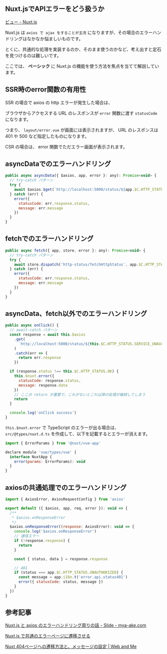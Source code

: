 ## Nuxt.jsでAPIエラーをどう扱うか

[ビュー - Nuxt.js](https://ja.nuxtjs.org/guide/views/#%E3%82%A8%E3%83%A9%E3%83%BC%E3%83%9A%E3%83%BC%E3%82%B8)

Nuxt.js は `axios で ajax をすることが主流` になりますが、その場合のエラーハンドリングはなかなか悩ましいものです。

とくに、共通的な処理を実装するのか、そのまま使うのかなど、考え出すと定石を見つけるのは難しいです。

ここでは、 **ベーシック** に Nuxt.js の機能を使う方法を焦点を当てて解説しています。

## SSR時のerror関数の有用性

SSR の場合で axios の http エラーが発生した場合は、

ブラウザからアクセスする URL のレスポンスが `error` 関数に渡す `statusCode` になります。

つまり、 `layout/error.vue` が画面には表示されますが、 URL のレスポンスは 401 や 500 など指定したものになります。

CSR の場合は、 error 関数でただエラー画面が表示されます。

## asyncDataでのエラーハンドリング

```javascript
public async asyncData({ $axios, app, error }: any): Promise<void> {
  // try-catch パターン
  try {
    await $axios.$get(`http://localhost:5000/status/${app.$C.HTTP_STATUS.OK}`)
  } catch (err) {
    error({
      statusCode: err.response.status,
      message: err.message
    })
  }
}
```

## fetchでのエラーハンドリング

```javascript
public async fetch({ app, store, error }: any): Promise<void> {
  // try-catch パターン
  try {
    await store.dispatch('http-status/fetchHttpStatus', app.$C.HTTP_STATUS.OK)
  } catch (err) {
    error({
      statusCode: err.response.status,
      message: err.message
    })
  }
}
```

## asyncData、fetch以外でのエラーハンドリング

```javascript
public async onClick() {
  // await-catch パターン
  const response = await this.$axios
    .get(
      `http://localhost:5000/status/${this.$C.HTTP_STATUS.SERVICE_UNAVAILABLE}`
    )
    .catch(err => {
      return err.response
    })

  if (response.status !== this.$C.HTTP_STATUS.OK) {
    this.$nuxt.error({
      statusCode: response.status,
      message: response.data
    })
    // ここの return が重要で、これがないとこれ以降の処理が継続してしまう
    return
  }

  console.log('onClick success')
}
```

`this.$nuxt.error` で TypeScript のエラーが出る場合は、 `src/@types/nuxt.d.ts` を作成して、以下を記載するとエラーが消えます。

```javascript
import { ErrorParams } from '@nuxt/vue-app'

declare module 'vue/types/vue' {
  interface NuxtApp {
    error(params: ErrorParams): void
  }
}
```

## axiosの共通処理でのエラーハンドリング

```javascript
import { AxiosError, AxiosRequestConfig } from 'axios'

export default ({ $axios, app, req, error }): void => {
  /**
   * $axios.onResponseError
   */
  $axios.onResponseError((response: AxiosError): void => {
    console.log('$axios.onResponseError')
    // 通信エラー
    if (!response.response) {
      return
    }

    const { status, data } = response.response

    // 401
    if (status === app.$C.HTTP_STATUS.UNAUTHORIZED) {
      const message = app.i18n.t('error.api.status401')
      error({ statusCode: status, message })
    }
  })
}
```

## 参考記事

[Nuxt.js と axios のエラーハンドリング周りの話 - Slide - mya-ake.com](https://mya-ake.com/slides/nuxt-axios-error-handling)

[Nuxt.js で共通のエラーページに遷移させる](https://blog.naoki85.me/posts/68.html)

[Nuxt 404ページへの遷移方法と、メッセージの設定 | Web and Me](http://log.tkyisgk.com/2019/01/14/136/)
